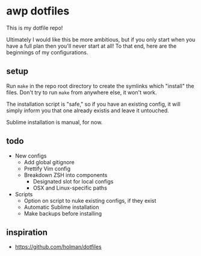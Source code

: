 # awp dotfiles
This is my dotfile repo!

Ultimately I would like this be more ambitious, but if you only start when you have a full plan then you'll never start at all! To that end, here are the beginnings of my configurations.

## setup
Run `make` in the repo root directory to create the symlinks which "install" the files. Don't try to run `make` from anywhere else, it won't work.

The installation script is "safe," so if you have an existing config, it will simply inform you that one already existis and leave it untouched.

Sublime installation is manual, for now.

## todo
* New configs
    * Add global gitignore
    * Prettify Vim config
    * Breakdown ZSH into components 
        * Designated slot for local configs
        * OSX and Linux-specific paths
* Scripts
    * Option on script to nuke existing configs, if they exist
    * Automatic Sublime installation
    * Make backups before installing

## inspiration
* https://github.com/holman/dotfiles
